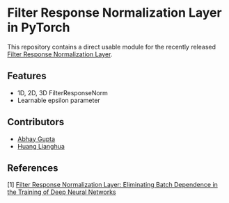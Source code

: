 # Filter Response Normalization Layer in PyTorch

This repository contains a direct usable module for the recently released [Filter Response Normalization Layer](#reference).

## Features

- 1D, 2D, 3D FilterResponseNorm
- Learnable epsilon parameter

## Contributors

* [Abhay Gupta](https://github.com/gupta-abhay)
* [Huang Lianghua](https://github.com/huanglianghua)

## References

[1] [Filter Response Normalization Layer: Eliminating Batch Dependence in the Training of Deep Neural Networks](https://arxiv.org/abs/1911.09737)
